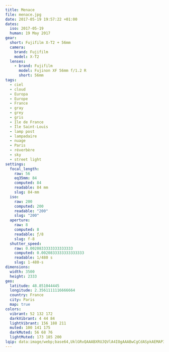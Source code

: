 ```yaml
---
title: Menace
file: menace.jpg
date: 2017-05-19 19:57:22 +01:00
dates:
  iso: 2017-05-19
  human: 19 May 2017
gear:
  short: Fujifilm X-T2 + 56mm
  camera:
    brand: Fujifilm
    model: X-T2
  lenses:
    - brand: Fujifilm
      model: Fujinon XF 56mm f/1.2 R
      short: 56mm
tags:
  - ciel
  - cloud
  - Europa
  - Europe
  - France
  - gray
  - grey
  - gris
  - Ile de France
  - Île Saint-Louis
  - lamp post
  - lampadaire
  - nuage
  - Paris
  - réverbère
  - sky
  - street light
settings:
  focal_length:
    raw: 56
    eq35mm: 84
    computed: 84
    readable: 84 mm
    slug: 84-mm
  iso:
    raw: 200
    computed: 200
    readable: "200"
    slug: "200"
  aperture:
    raw: 8
    computed: 8
    readable: ƒ/8
    slug: f-8
  shutter_speed:
    raw: 0.0020833333333333333
    computed: 0.0020833333333333333
    readable: 1/480 s
    slug: 1-480-s
dimensions:
  width: 3500
  height: 2333
geo:
  latitude: 48.851044445
  longitude: 2.3561111116666664
  country: France
  city: Paris
  map: true
colors:
  vibrant: 52 132 172
  darkVibrant: 4 44 84
  lightVibrant: 156 188 211
  muted: 100 141 175
  darkMuted: 56 68 76
  lightMuted: 173 185 200
lqip: data:image/webp;base64,UklGRvQAAABXRUJQVlA4IOgAAABwCgCdASpkAEMAP3Gwy160rjMlKhXaApAuCWUAzgSrUSF7LMu6n/YGggkg3MdSm4MgYps1Aw92hGLQSTy3DFzZ4uVIkztCgMNpSaIpYuCDof7CxTpiv98Yiv8wAAD+90Gwhq9voJvJclNlq3ZtaMb4H4Bla7JFFWQ9pPhF1fi2mMxGOOhulPes89ACdsM/fSYw5Yvwz/IkwiGX/kW5QQCb9DEpKrUIx0amcoYvV5hiUIOFKLH2kyXE83ldrxSJkBBIGQ9baE8ZCj/pDyboa5n2uy3Hy5sXHAf6c1shJA+oEMi5j7eAAAAA
---
```



